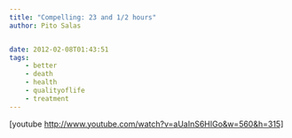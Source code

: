```yaml
---
title: "Compelling: 23 and 1/2 hours"
author: Pito Salas


date: 2012-02-08T01:43:51
tags:
    - better
    - death
    - health
    - qualityoflife
    - treatment
---
```




[youtube http://www.youtube.com/watch?v=aUaInS6HIGo&w=560&h=315]


